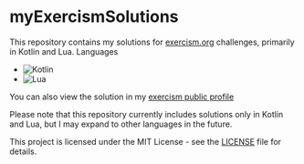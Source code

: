# myExercismSolutions
This repository contains my solutions for [exercism.org](https://exercism.org/) challenges, primarily in Kotlin and Lua.
Languages

- ![Kotlin](https://img.shields.io/badge/Language-Kotlin-blue)
- ![Lua](https://img.shields.io/badge/Language-Lua-orange)

You can also view the solution in my [exercism public profile](https://exercism.org/profiles/gilarc)

Please note that this repository currently includes solutions only in Kotlin and Lua, but I may expand to other languages in the future.

This project is licensed under the MIT License - see the [LICENSE](LICENSE) file for details.
